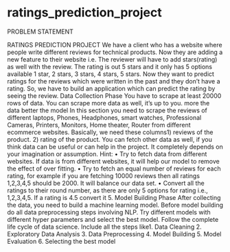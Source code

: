 # ratings_prediction_project
PROBLEM STATEMENT 

RATINGS PREDICTION PROJECT
We have a client who has a website where people write different reviews for technical products.
Now they are adding a new feature to their website i.e. The reviewer will have to add stars(rating)
as well with the review. The rating is out 5 stars and it only has 5 options available 1 star, 2 stars,
3 stars, 4 stars, 5 stars. Now they want to predict ratings for the reviews which were written in the
past and they don’t have a rating. So, we have to build an application which can predict the rating
by seeing the review.
Data Collection Phase
You have to scrape at least 20000 rows of data. You can scrape more data as well, it’s up to you.
more the data better the model
In this section you need to scrape the reviews of different laptops, Phones, Headphones, smart
watches, Professional Cameras, Printers, Monitors, Home theater, Router from different ecommerce websites.
Basically, we need these columns1) reviews of the product.
2) rating of the product.
You can fetch other data as well, if you think data can be useful or can help in the project. It
completely depends on your imagination or assumption.
Hint:
• Try to fetch data from different websites. If data is from different websites, it will help our
model to remove the effect of over fitting.
• Try to fetch an equal number of reviews for each rating, for example if you are fetching
10000 reviews then all ratings 1,2,3,4,5 should be 2000. It will balance our data set.
• Convert all the ratings to their round number, as there are only 5 options for rating i.e.,
1,2,3,4,5. If a rating is 4.5 convert it 5.
Model Building Phase
After collecting the data, you need to build a machine learning model. Before model building do
all data preprocessing steps involving NLP. Try different models with different hyper parameters
and select the best model.
Follow the complete life cycle of data science. Include all the steps like1. Data Cleaning
2. Exploratory Data Analysis
3. Data Preprocessing
4. Model Building
5. Model Evaluation
6. Selecting the best model
